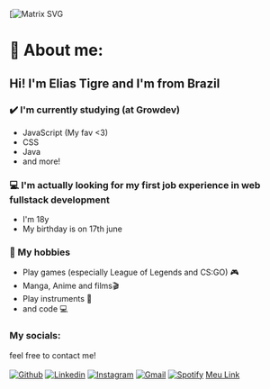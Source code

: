 
[![Matrix SVG](https://raw.githubusercontent.com/rodrigograca31/rodrigograca31/master/matrix.svg)

<!-- # 👀 Hi mate! 👋🏻 -->

# 🤔 About me:

## Hi! I'm Elias Tigre and I'm from Brazil 

### ✔️ I'm currently studying (at Growdev)
- JavaScript (My fav <3)
- CSS
- Java
- and more!

### 💻 I'm actually looking for my first job experience in web fullstack development
- I'm 18y
- My birthday is on 17th june

### 💭 My hobbies
- Play games (especially League of Legends and CS:GO) 🎮
- Manga, Anime and films🎬
- Play instruments 🎸
- and code 💻

### My socials:
feel free to contact me! <br/>
<br/>
[![Github](https://img.shields.io/badge/-Github-333?style=flat&logo=Github&logoColor=white)](https://github.com/eliastigre17)
[![Linkedin](https://img.shields.io/badge/-LinkedIn-blue?style=flat&logo=Linkedin&logoColor=white)](https://www.linkedin.com/in/elias-tigre-09a656234/)
[![Instagram](https://img.shields.io/badge/-Instagram-c13584?style=flat&labelColor=c13584&logo=instagram&logoColor=white)](https://www.instagram.com/tigrelias/)
[![Gmail](https://img.shields.io/badge/-Gmail-c14438?style=flat&logo=Gmail&logoColor=white)](mailto:eliaslinkedin17@gmail.com)
[![Spotify](https://img.shields.io/badge/-Spotify-1DB954?style=flat&logo=Spotify&logoColor=white)](https://open.spotify.com/user/12173922231?si=4dac6b1620094b98)
<a href="https://img.shields.io/badge/discord-elias%237044-lightgrey">Meu Link</a>
<!-- 
### I really like super heroes and my fav is batman!




---





